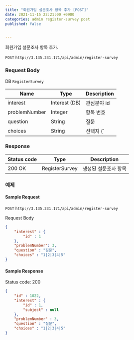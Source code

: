 ```yaml
---
title: "회원가입 설문조사 항목 추가 [POST]"
date: 2021-11-15 22:21:00 +0900
categories: admin register-survey post
published: false


---
```


회원가입 설문조사 항목 추가.

`POST` `http://3.135.231.171/api/admin/register-survey`

### Request Body

DB `RegisterSurvey`

| Name          | Type          | Description                    |
| ------------- | ------------- | ------------------------------ |
| interest      | Interest (DB) | 관심분야 id                    |
| problemNumber | Integer       | 항목 번호                      |
| question      | String        | 질문                           |
| choices       | String        | 선택지 (`|`로 구분되어서 전달) |

### Response

| Status code | Type           | Description          |
| ----------- | -------------- | -------------------- |
| 200 OK      | RegisterSurvey | 생성된 설문조사 항목 |



### 예제

#### Sample Request

`POST` `http://3.135.231.171/api/admin/register-survey`

Request Body

```json
{
    "interest" : {
        "id" : 1
    },
    "problemNumber": 3,
    "question" : "질문",
    "choices" : "1|2|3|4|5"
}
```

#### Sample Response

Status code: 200

```json
{
    "id" : 1022,
    "interest" : {
        "id" : 1,
        "subject" : null
    },
    "problemNumber" : 3,
    "question" : "질문",
    "choices" : "1|2|3|4|5"
}
```

